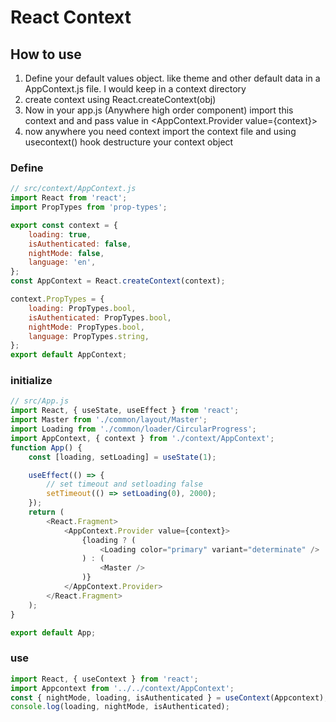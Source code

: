 # React Context

## How to use

1.  Define your default values object. like theme and other default data in a AppContext.js file. I would keep in a context directory
2.  create context using React.createContext(obj)
3.  Now in your app.js (Anywhere high order component) import this context and and pass value in <AppContext.Provider value={context}>
4.  now anywhere you need context import the context file and using usecontext() hook destructure your context object

### Define

```js
// src/context/AppContext.js
import React from 'react';
import PropTypes from 'prop-types';

export const context = {
    loading: true,
    isAuthenticated: false,
    nightMode: false,
    language: 'en',
};
const AppContext = React.createContext(context);

context.PropTypes = {
    loading: PropTypes.bool,
    isAuthenticated: PropTypes.bool,
    nightMode: PropTypes.bool,
    language: PropTypes.string,
};
export default AppContext;
```

### initialize

```js
// src/App.js
import React, { useState, useEffect } from 'react';
import Master from './common/layout/Master';
import Loading from './common/loader/CircularProgress';
import AppContext, { context } from './context/AppContext';
function App() {
    const [loading, setLoading] = useState(1);

    useEffect(() => {
        // set timeout and setloading false
        setTimeout(() => setLoading(0), 2000);
    });
    return (
        <React.Fragment>
            <AppContext.Provider value={context}>
                {loading ? (
                    <Loading color="primary" variant="determinate" />
                ) : (
                    <Master />
                )}
            </AppContext.Provider>
        </React.Fragment>
    );
}

export default App;
```

### use

```js
import React, { useContext } from 'react';
import Appcontext from '../../context/AppContext';
const { nightMode, loading, isAuthenticated } = useContext(Appcontext);
console.log(loading, nightMode, isAuthenticated);
```
